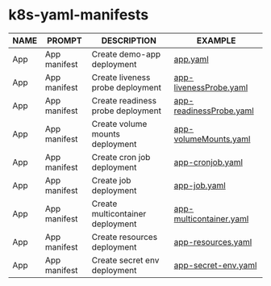 # k8s-yaml-manifests

| NAME | PROMPT | DESCRIPTION | EXAMPLE |
|------|--------|-------------|---------|
|App|App manifest|Create demo-app deployment|[app.yaml](app.yaml)|
|App|App manifest|Create liveness probe deployment|[app-livenessProbe.yaml](app-livenessProbe.yaml)|
|App|App manifest|Create readiness probe deployment|[app-readinessProbe.yaml](app-readinessProbe.yaml)|
|App|App manifest|Create volume mounts deployment|[app-volumeMounts.yaml](app-volumeMounts.yaml)|
|App|App manifest|Create cron job deployment|[app-cronjob.yaml](app-cronjob.yaml)|
|App|App manifest|Create job deployment|[app-job.yaml](app-job.yaml)|
|App|App manifest|Create multicontainer deployment|[app-multicontainer.yaml](app-multicontainer.yaml)|
|App|App manifest|Create resources deployment|[app-resources.yaml](app-resources.yaml)|
|App|App manifest|Create secret env deployment|[app-secret-env.yaml](app-secret-env.yaml)|
